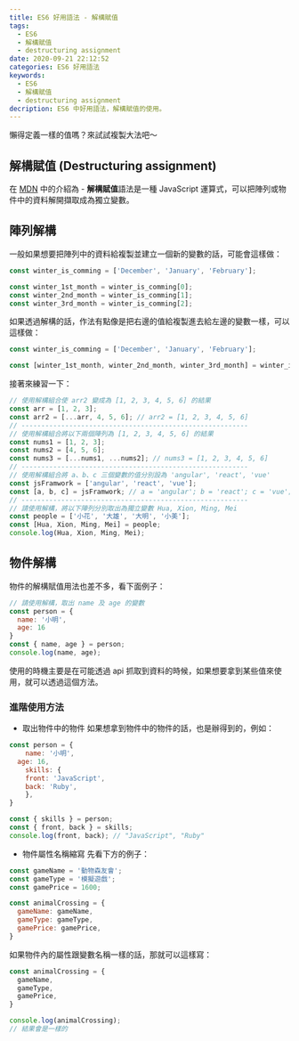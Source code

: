 ```yaml
---
title: ES6 好用語法 - 解構賦值
tags:
  - ES6
  - 解構賦值
  - destructuring assignment
date: 2020-09-21 22:12:52
categories: ES6 好用語法
keywords:
  - ES6
  - 解構賦值
  - destructuring assignment
decription: ES6 中好用語法，解構賦值的使用。
---
```

懶得定義一樣的值嗎？來試試複製大法吧～
<!--more-->
## 解構賦值 (Destructuring assignment)
在 [MDN](https://developer.mozilla.org/zh-TW/docs/Web/JavaScript/Reference/Operators/Destructuring_assignment) 中的介紹為 - **解構賦值**語法是一種 JavaScript 運算式，可以把陣列或物件中的資料解開擷取成為獨立變數。

## 陣列解構
一般如果想要把陣列中的資料給複製並建立一個新的變數的話，可能會這樣做：
```js
const winter_is_comming = ['December', 'January', 'February'];

const winter_1st_month = winter_is_comming[0];
const winter_2nd_month = winter_is_comming[1];
const winter_3rd_month = winter_is_comming[2];
```

如果透過解構的話，作法有點像是把右邊的值給複製進去給左邊的變數一樣，可以這樣做：
```js
const winter_is_comming = ['December', 'January', 'February'];

const [winter_1st_month, winter_2nd_month, winter_3rd_month] = winter_is_comming;
```

接著來練習一下：
```js
// 使用解構組合使 arr2 變成為 [1, 2, 3, 4, 5, 6] 的結果
const arr = [1, 2, 3];
const arr2 = [...arr, 4, 5, 6]; // arr2 = [1, 2, 3, 4, 5, 6]
// ---------------------------------------------------------
// 使用解構組合將以下兩個陣列為 [1, 2, 3, 4, 5, 6] 的結果
const nums1 = [1, 2, 3];
const nums2 = [4, 5, 6];
const nums3 = [...nums1, ...nums2]; // nums3 = [1, 2, 3, 4, 5, 6]
// ---------------------------------------------------------
// 使用解構組合將 a、b、c 三個變數的值分別設為 'angular', 'react', 'vue'
const jsFramwork = ['angular', 'react', 'vue'];
const [a, b, c] = jsFramwork; // a = 'angular'; b = 'react'; c = 'vue';
// ---------------------------------------------------------
// 請使用解構，將以下陣列分別取出為獨立變數 Hua, Xion, Ming, Mei
const people = ['小花', '大雄', '大明', '小美'];
const [Hua, Xion, Ming, Mei] = people;
console.log(Hua, Xion, Ming, Mei);
```


## 物件解構
物件的解構賦值用法也差不多，看下面例子：
```js
// 請使用解構，取出 name 及 age 的變數
const person = {
  name: '小明',
  age: 16
}
const { name, age } = person;
console.log(name, age);
```

使用的時機主要是在可能透過 api 抓取到資料的時候，如果想要拿到某些值來使用，就可以透過這個方法。

### 進階使用方法

* 取出物件中的物件
如果想拿到物件中的物件的話，也是辦得到的，例如：
```js
const person = {
	name: '小明',
  age: 16,
	skills: {
    front: 'JavaScript',
    back: 'Ruby',
	},
}

const { skills } = person;
const { front, back } = skills;
console.log(front, back); // "JavaScript", "Ruby"
```

* 物件屬性名稱縮寫
先看下方的例子：
```js
const gameName = '動物森友會';
const gameType = '模擬遊戲';
const gamePrice = 1600;

const animalCrossing = {
  gameName: gameName,
  gameType: gameType,
  gamePrice: gamePrice,
}
```

如果物件內的屬性跟變數名稱一樣的話，那就可以這樣寫：
```js
const animalCrossing = {
  gameName,
  gameType,
  gamePrice,
}

console.log(animalCrossing);
// 結果會是一樣的
```